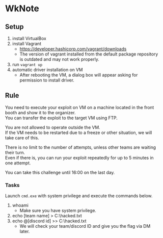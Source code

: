 # WkNote

## Setup

1. install VirtualBox  
2. install Vagrant  
    - https://developer.hashicorp.com/vagrant/downloads  
    - The version of vagrant installed from the default package repository is outdated and may not work properly.  
3. run `vagrant up`  
4. automatic driver installation on VM  
    - After rebooting the VM, a dialog box will appear asking for permission to install driver.  

## Rule

You need to execute your exploit on VM on a machine located in the front booth and show it to the organizer.  
You can transfer the exploit to the target VM using FTP.  

You are not allowed to operate outside the VM.  
If the VM needs to be restarted due to a freeze or other situation, we will take care of this.  

There is no limit to the number of attempts, unless other teams are waiting their turn.  
Even if there is, you can run your exploit repeatedly for up to 5 minutes in one attempt.  

You can take this challenge until 16:00 on the last day.  

### Tasks

Launch `cmd.exe` with system privilege and execute the commands below.  

1. whoami  
    - Make sure you have system privilege.  
2. echo [team name] > C:\hacked.txt  
3. echo @[discord id] >> C:\hacked.txt  
    - We will check your team/discord ID and give you the flag via DM later.  

